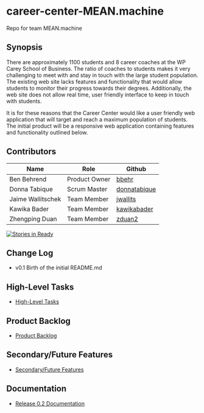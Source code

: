 # career-center-MEAN.machine
Repo for team MEAN.machine

## Synopsis

There are approximately 1100 students and 8 career coaches at the WP Carey School of Business.  The ratio of coaches to students makes it very challenging to meet with and stay in touch with the large student population.  The existing web site lacks features and functionality that would allow students to monitor their progress towards their degrees.  Additionally, the web site does not allow real time, user friendly interface to keep in touch with students. 

It is for these reasons that the Career Center would like a user friendly web application that will target and reach a maximum population of students.  The initial product will be a responsive web application containing features and functionality outlined below.

## Contributors

|Name | Role  | Github   |
|---|---|---|
| Ben Behrend | Product Owner | [bbehr](https://github.com/bbehr) |
| Donna Tabique  | Scrum Master  | [donnatabique](https://github.com/donnatabique)  |
| Jaime Wallitschek | Team Member | [jwallits](https://github.com/jwallits)  |
| Kawika Bader | Team Member | [kawikabader](https://github.com/kawikabader)  |
| Zhengping Duan | Team Member | [zduan2](https://gibhub.com/zduan2)  |

[![Stories in Ready](https://badge.waffle.io/asu-cis440-summer/career-center-MEAN.machine.svg?label=ready&title=Ready)](http://waffle.io/asu-cis440-summer/career-center-MEAN.machine)

## Change Log
- v0.1 Birth of the initial README.md

## High-Level Tasks
* [High-Level Tasks](https://github.com/asu-cis440-summer/career-center-MEAN.machine/blob/master/highleveltasks.md)

## Product Backlog
* [Product Backlog](https://github.com/asu-cis440-summer/career-center-MEAN.machine/blob/master/productbacklog.md)

## Secondary/Future Features
* [Secondary/Future Features](https://github.com/asu-cis440-summer/career-center-MEAN.machine/blob/master/futurefeatures.md)

## Documentation
* [Release 0.2 Documentation](https://github.com/asu-cis440-summer/career-center-MEAN.machine/blob/master/Version0.2Documentation.pdf)
